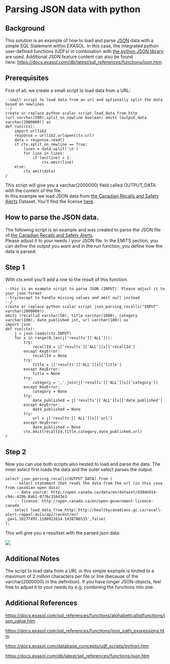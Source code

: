 # Parsing JSON data with python 
## Background

This solution is an example of how to load and parse [JSON](https://en.wikipedia.org/wiki/JSON) data with a simple SQL Statement within EXASOL. In this case, the integrated python user-defined functions (UDFs) in combination with [the python JSON library](https://docs.python.org/2/library/json.html) are used. Additional JSON feature content can also be found here: <https://docs.exasol.com/db/latest/sql_references/functions/json.htm>.

## Prerequisites

First of all, we create a small script to load data from a URL:


```"code-java"
--small script to load data from an url and optionally split the data based on newlines
--/
create or replace python scalar script load_data_from_http
(url varchar(500),split_on_newline boolean) emits (output_data varchar(2000000)) as
def run(ctx):
	import urllib2
	response = urllib2.urlopen(ctx.url)
	data = response.read()
	if ctx.split_on_newline == True:
		lines = data.split('\n')
		for line in lines:
			if len(line) > 1:
				ctx.emit(line)
	else:
		ctx.emit(data)
/
```
This script will give you a varchar(2000000) field called OUTPUT_DATA with the content of the file.  
In this example we load JSON data from [the Canadian Recalls and Safety Alerts](http://open.canada.ca/data/en/dataset/d38de914-c94c-429b-8ab1-8776c31643e3) Dataset. You'll find the license [here](http://open.canada.ca/en/open-government-licence-canada).

## How to parse the JSON data.

The following script is an example and was created to parse the JSON file of [the Canadian Recalls and Safety Alerts](http://open.canada.ca/data/en/dataset/d38de914-c94c-429b-8ab1-8776c31643e3).  
Please adjust it to your needs / your JSON file. In the EMITS section, you can define the output you want and in the run function, you define how the data is parsed.

## Step 1

With ctx.emit you'll add a row to the result of this function.


```"code-java"
--this is an example script to parse JSON (INPUT). Please adjust it to your json-format
--try/except to handle missing values and emit null instead
--/
create or replace python scalar script json_parsing_recalls("INPUT" varchar(2000000)) 
emits (recallid varchar(50), title varchar(1000), category varchar(100), date_published int, url varchar(100)) as
import json
def run(ctx):
	j = json.loads(ctx.INPUT)
	for x in range(0,len(j['results']['ALL'])):
		try:
			recallId = j['results']['ALL'][x]['recallId']
		except KeyError:
			recallId = None
		try:
			title = j['results']['ALL'][x]['title']
		except KeyError:
			title = None
		try:
			category = ','.join(j['results']['ALL'][x]['category'])
		except KeyError:
			category = None
		try:
			date_published = j['results']['ALL'][x]['date_published']
		except KeyError:
			date_published = None
		try:
			url = j['results']['ALL'][x]['url']
		except KeyError:
			date_published = None
		ctx.emit(recallId,title,category,date_published,url)
/
```
## Step 2

Now you can use both scripts also nested to load and parse the data. The inner select first loads the data and the outer select parses the output.


```"code-sql"
select json_parsing_recalls(OUTPUT_DATA) from (
	--select statement that reads the data from the url (in this case from canadian open data)
	-- data source: http://open.canada.ca/data/en/dataset/d38de914-c94c-429b-8ab1-8776c31643e3
	-- license: http://open.canada.ca/en/open-government-licence-canada
	select load_data_from_http('http://healthycanadians.gc.ca/recall-alert-rappel-avis/api/recent/en?_ga=1.18277497.1100922614.1438786533',false)
);
```
This will give you a resultset with the parsed json data:

![](images/temp.png)

## Additional Notes

The script to load data from a URL in this simple example is limited to a maximum of 2 million characters per file or line (because of the varchar(2000000) in the definition). If you have longer JSON-objects, feel free to adjust it to your needs by e.g. combining the functions into one.

## Additional References

<https://docs.exasol.com/sql_references/functions/alphabeticallistfunctions/json_value.htm>

<https://docs.exasol.com/sql_references/functions/json_path_expressions.htm>

<https://docs.exasol.com/database_concepts/udf_scripts/python.htm>

<https://docs.exasol.com/db/latest/sql_references/functions/json.htm>

